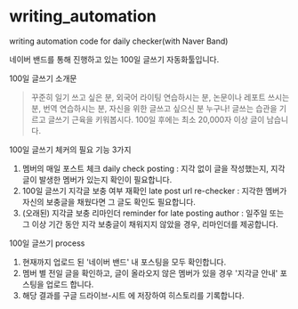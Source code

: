 # writing_automation
writing automation code for daily checker(with Naver Band)

네이버 밴드를 통해 진행하고 있는 100일 글쓰기 자동화툴입니다. 


100일 글쓰기 소개문

> 꾸준히 일기 쓰고 싶은 분, 외국어 라이팅 연습하시는 분, 논문이나 레포트 쓰시는 분, 번역 연습하시는 분, 자신을 위한 글쓰고 싶으신 분 누구나!
글쓰는 습관을 기르고 글쓰기 근육을 키워봅시다.
100일 후에는 최소 20,000자 이상 글이 남습니다.

100일 글쓰기 체커의 필요 기능 3가지
1. 멤버의 매일 포스트 체크 daily check posting : 지각 없이 글을 작성했는지, 지각글이 발생한 멤버가 있는지 확인이 필요합니다.
2. 100일 글쓰기 지각글 보충 여부 재확인 late post url re-checker : 지각한 멤버가 자신의 보충글을 채웠다면 그 글도 확인도 필요합니다.
3. (오래된) 지각글 보충 리마인더 reminder for late posting author : 일주일 또는 그 이상 기간 동안 지각 보충글이 채워지지 않았을 경우, 리마인더를 제공합니다.

100일 글쓰기 process
1. 현재까지 업로드 된 '네이버 밴드' 내 포스팅을 모두 확인합니다. 
2. 멤버 별 전일 글을 확인하고, 글이 올라오지 않은 멤버가 있을 경우 '지각글 안내' 포스팅을 업로드 합니다.
3. 해당 결과를 구글 드라이브-시트 에 저장하여 히스토리를 기록합니다. 
